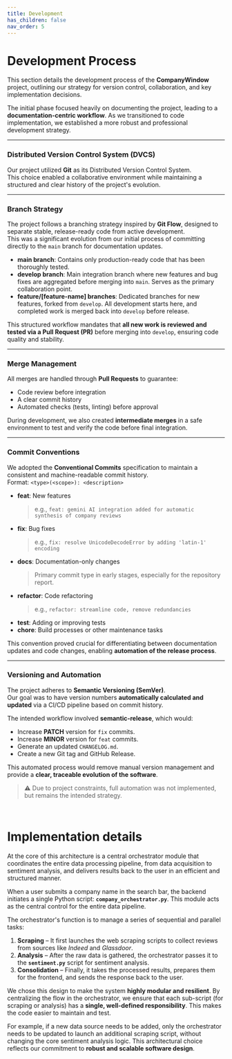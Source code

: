 ```yaml
---
title: Development
has_children: false
nav_order: 5
---
```


# Development Process

This section details the development process of the **CompanyWindow** project, outlining our strategy for version control, collaboration, and key implementation decisions.  

The initial phase focused heavily on documenting the project, leading to a **documentation-centric workflow**. As we transitioned to code implementation, we established a more robust and professional development strategy.

---
### Distributed Version Control System (DVCS)

Our project utilized **Git** as its Distributed Version Control System.  
This choice enabled a collaborative environment while maintaining a structured and clear history of the project's evolution.

---

### Branch Strategy

The project follows a branching strategy inspired by **Git Flow**, designed to separate stable, release-ready code from active development.  
This was a significant evolution from our initial process of committing directly to the `main` branch for documentation updates.

- **main branch**: Contains only production-ready code that has been thoroughly tested.  
- **develop branch**: Main integration branch where new features and bug fixes are aggregated before merging into `main`. Serves as the primary collaboration point.  
- **feature/[feature-name] branches**: Dedicated branches for new features, forked from `develop`. All development starts here, and completed work is merged back into `develop` before release.  

This structured workflow mandates that **all new work is reviewed and tested via a Pull Request (PR)** before merging into `develop`, ensuring code quality and stability.

---

### Merge Management

All merges are handled through **Pull Requests** to guarantee:
- Code review before integration  
- A clear commit history  
- Automated checks (tests, linting) before approval  

During development, we also created **intermediate merges** in a safe environment to test and verify the code before final integration.

---

### Commit Conventions

We adopted the **Conventional Commits** specification to maintain a consistent and machine-readable commit history.  
Format: `<type>(<scope>): <description>`

- **feat**: New features  
  > e.g., `feat: gemini AI integration added for automatic synthesis of company reviews`  
- **fix**: Bug fixes  
  > e.g., `fix: resolve UnicodeDecodeError by adding 'latin-1' encoding`  
- **docs**: Documentation-only changes  
  > Primary commit type in early stages, especially for the repository report.  
- **refactor**: Code refactoring  
  > e.g., `refactor: streamline code, remove redundancies`  
- **test**: Adding or improving tests  
- **chore**: Build processes or other maintenance tasks  

This convention proved crucial for differentiating between documentation updates and code changes, enabling **automation of the release process**.

---

### Versioning and Automation

The project adheres to **Semantic Versioning (SemVer)**.  
Our goal was to have version numbers **automatically calculated and updated** via a CI/CD pipeline based on commit history.  

The intended workflow involved **semantic-release**, which would:
- Increase **PATCH** version for `fix` commits.  
- Increase **MINOR** version for `feat` commits.  
- Generate an updated `CHANGELOG.md`.  
- Create a new Git tag and GitHub Release.  

This automated process would remove manual version management and provide a **clear, traceable evolution of the software**.  

> ⚠️ Due to project constraints, full automation was not implemented, but remains the intended strategy.

</br>

# Implementation details

At the core of this architecture is a central orchestrator module that coordinates the entire data processing pipeline, from data acquisition to sentiment analysis, and delivers results back to the user in an efficient and structured manner.

When a user submits a company name in the search bar, the backend initiates a single Python script: **`company_orchestrator.py`**. This module acts as the central control for the entire data pipeline.

The orchestrator's function is to manage a series of sequential and parallel tasks:

1. **Scraping** – It first launches the web scraping scripts to collect reviews from sources like *Indeed* and *Glassdoor*.  
2. **Analysis** – After the raw data is gathered, the orchestrator passes it to the **`sentiment.py`** script for sentiment analysis.  
3. **Consolidation** – Finally, it takes the processed results, prepares them for the frontend, and sends the response back to the user.  

We chose this design to make the system **highly modular and resilient**. 
By centralizing the flow in the orchestrator, we ensure that each sub-script (for scraping or analysis) has a **single, well-defined responsibility**. This makes the code easier to maintain and test.  

For example, if a new data source needs to be added, only the orchestrator needs to be updated to launch an additional scraping script, without changing the core sentiment analysis logic. This architectural choice reflects our commitment to **robust and scalable software design**.

